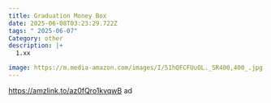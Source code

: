 ```yaml
---
title: Graduation Money Box
date: 2025-06-08T03:23:29.722Z
tags: " 2025-06-07"
Category: other
description: |+
  1.xx

image: https://m.media-amazon.com/images/I/51hQFCFUuOL._SR400,400_.jpg
---
```

https://amzlink.to/az0fQro1kvqwB  ad